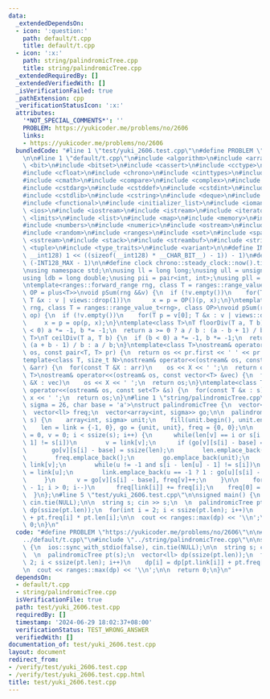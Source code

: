```yaml
---
data:
  _extendedDependsOn:
  - icon: ':question:'
    path: default/t.cpp
    title: default/t.cpp
  - icon: ':x:'
    path: string/palindromicTree.cpp
    title: string/palindromicTree.cpp
  _extendedRequiredBy: []
  _extendedVerifiedWith: []
  _isVerificationFailed: true
  _pathExtension: cpp
  _verificationStatusIcon: ':x:'
  attributes:
    '*NOT_SPECIAL_COMMENTS*': ''
    PROBLEM: https://yukicoder.me/problems/no/2606
    links:
    - https://yukicoder.me/problems/no/2606
  bundledCode: "#line 1 \"test/yuki_2606.test.cpp\"\n#define PROBLEM \"https://yukicoder.me/problems/no/2606\"\
    \n\n#line 1 \"default/t.cpp\"\n#include <algorithm>\n#include <array>\n#include\
    \ <bit>\n#include <bitset>\n#include <cassert>\n#include <cctype>\n#include <cfenv>\n\
    #include <cfloat>\n#include <chrono>\n#include <cinttypes>\n#include <climits>\n\
    #include <cmath>\n#include <compare>\n#include <complex>\n#include <concepts>\n\
    #include <cstdarg>\n#include <cstddef>\n#include <cstdint>\n#include <cstdio>\n\
    #include <cstdlib>\n#include <cstring>\n#include <deque>\n#include <fstream>\n\
    #include <functional>\n#include <initializer_list>\n#include <iomanip>\n#include\
    \ <ios>\n#include <iostream>\n#include <istream>\n#include <iterator>\n#include\
    \ <limits>\n#include <list>\n#include <map>\n#include <memory>\n#include <new>\n\
    #include <numbers>\n#include <numeric>\n#include <ostream>\n#include <queue>\n\
    #include <random>\n#include <ranges>\n#include <set>\n#include <span>\n#include\
    \ <sstream>\n#include <stack>\n#include <streambuf>\n#include <string>\n#include\
    \ <tuple>\n#include <type_traits>\n#include <variant>\n\n#define INT128_MAX (__int128)(((unsigned\
    \ __int128) 1 << ((sizeof(__int128) * __CHAR_BIT__) - 1)) - 1)\n#define INT128_MIN\
    \ (-INT128_MAX - 1)\n\n#define clock chrono::steady_clock::now().time_since_epoch().count()\n\
    \nusing namespace std;\n\nusing ll = long long;\nusing ull = unsigned long long;\n\
    using ldb = long double;\nusing pii = pair<int, int>;\nusing pll = pair<ll, ll>;\n\
    \ntemplate<ranges::forward_range rng, class T = ranges::range_value_t<rng>, class\
    \ OP = plus<T>>\nvoid pSum(rng &&v) {\n  if (!v.empty())\n    for(T p = v[0];\
    \ T &x : v | views::drop(1))\n      x = p = OP()(p, x);\n}\ntemplate<ranges::forward_range\
    \ rng, class T = ranges::range_value_t<rng>, class OP>\nvoid pSum(rng &&v, OP\
    \ op) {\n  if (!v.empty())\n    for(T p = v[0]; T &x : v | views::drop(1))\n \
    \     x = p = op(p, x);\n}\ntemplate<class T>\nT floorDiv(T a, T b) {\n  if (b\
    \ < 0) a *= -1, b *= -1;\n  return a >= 0 ? a / b : (a - b + 1) / b;\n}\ntemplate<class\
    \ T>\nT ceilDiv(T a, T b) {\n  if (b < 0) a *= -1, b *= -1;\n  return a >= 0 ?\
    \ (a + b - 1) / b : a / b;\n}\ntemplate<class T>\nostream& operator<<(ostream&\
    \ os, const pair<T, T> pr) {\n  return os << pr.first << ' ' << pr.second;\n}\n\
    template<class T, size_t N>\nostream& operator<<(ostream& os, const array<T, N>\
    \ &arr) {\n  for(const T &X : arr)\n    os << X << ' ';\n  return os;\n}\ntemplate<class\
    \ T>\nostream& operator<<(ostream& os, const vector<T> &vec) {\n  for(const T\
    \ &X : vec)\n    os << X << ' ';\n  return os;\n}\ntemplate<class T>\nostream&\
    \ operator<<(ostream& os, const set<T> &s) {\n  for(const T &x : s)\n    os <<\
    \ x << ' ';\n  return os;\n}\n#line 1 \"string/palindromicTree.cpp\"\ntemplate<unsigned\
    \ sigma = 26, char base = 'a'>\nstruct palindromicTree {\n  vector<int> len, link;\n\
    \  vector<ll> freq;\n  vector<array<int, sigma>> go;\n\n  palindromicTree(string\
    \ s) {\n    array<int, sigma> unit;\n    fill(unit.begin(), unit.end(), -1);\n\
    \    len = link = {-1, 0}, go = {unit, unit}, freq = {0, 0};\n\n    for(int i\
    \ = 0, v = 0; i < ssize(s); i++) {\n      while(len[v] == i or s[i - len[v] -\
    \ 1] != s[i])\n        v = link[v];\n      if (go[v][s[i] - base] == -1) {\n \
    \       go[v][s[i] - base] = ssize(len);\n        len.emplace_back(len[v] + 2);\n\
    \        freq.emplace_back();\n        go.emplace_back(unit);\n        int u =\
    \ link[v];\n        while(u != -1 and s[i - len[u] - 1] != s[i])\n          u\
    \ = link[u];\n        link.emplace_back(u == -1 ? 1 : go[u][s[i] - base]);\n \
    \     }\n      v = go[v][s[i] - base], freq[v]++;\n    }\n\n    for(int i = ssize(len)\
    \ - 1; i > 0; i--)\n      freq[link[i]] += freq[i];\n    freq[0] = freq[1] = 0;\n\
    \  }\n};\n#line 5 \"test/yuki_2606.test.cpp\"\n\nsigned main() {\n  ios::sync_with_stdio(false),\
    \ cin.tie(NULL);\n\n  string s; cin >> s;\n  \n  palindromicTree pt(s);\n  vector<ll>\
    \ dp(ssize(pt.len));\n  for(int i = 2; i < ssize(pt.len); i++)\n    dp[i] = dp[pt.link[i]]\
    \ + pt.freq[i] * pt.len[i];\n\n  cout << ranges::max(dp) << '\\n';\n\n  return\
    \ 0;\n}\n"
  code: "#define PROBLEM \"https://yukicoder.me/problems/no/2606\"\n\n#include \"\
    ../default/t.cpp\"\n#include \"../string/palindromicTree.cpp\"\n\nsigned main()\
    \ {\n  ios::sync_with_stdio(false), cin.tie(NULL);\n\n  string s; cin >> s;\n\
    \  \n  palindromicTree pt(s);\n  vector<ll> dp(ssize(pt.len));\n  for(int i =\
    \ 2; i < ssize(pt.len); i++)\n    dp[i] = dp[pt.link[i]] + pt.freq[i] * pt.len[i];\n\
    \n  cout << ranges::max(dp) << '\\n';\n\n  return 0;\n}\n"
  dependsOn:
  - default/t.cpp
  - string/palindromicTree.cpp
  isVerificationFile: true
  path: test/yuki_2606.test.cpp
  requiredBy: []
  timestamp: '2024-06-29 18:02:37+08:00'
  verificationStatus: TEST_WRONG_ANSWER
  verifiedWith: []
documentation_of: test/yuki_2606.test.cpp
layout: document
redirect_from:
- /verify/test/yuki_2606.test.cpp
- /verify/test/yuki_2606.test.cpp.html
title: test/yuki_2606.test.cpp
---
```

